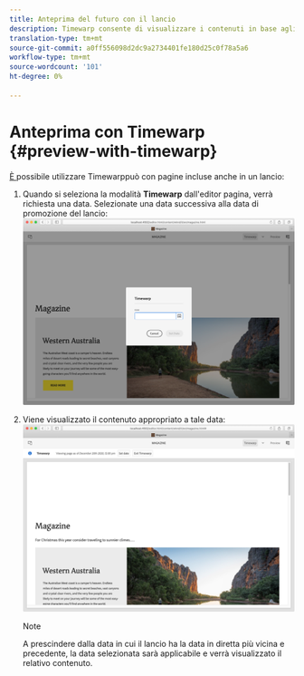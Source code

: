 ```yaml
---
title: Anteprima del futuro con il lancio
description: Timewarp consente di visualizzare i contenuti in base agli avvii.
translation-type: tm+mt
source-git-commit: a0ff556098d2dc9a2734401fe180d25c0f78a5a6
workflow-type: tm+mt
source-wordcount: '101'
ht-degree: 0%

---
```



# Anteprima con Timewarp {#preview-with-timewarp}

[È ](/help/sites-cloud/authoring/features/page-versions.md#timewarp) possibile utilizzare Timewarppuò con pagine incluse anche in un lancio:

1. Quando si seleziona la modalità **Timewarp** dall&#39;editor pagina, verrà richiesta una data. Selezionate una data successiva alla data di promozione del lancio:
   ![Spostamento all’avvio dall’Editor pagina](/help/sites-cloud/authoring/assets/launches-timewarp-01.png)

1. Viene visualizzato il contenuto appropriato a tale data:
   ![Spostamento all’avvio dall’Editor pagina](/help/sites-cloud/authoring/assets/launches-timewarp-02.png)

   >[!NOTE]
   >
   >A prescindere dalla data in cui il lancio ha la data in diretta più vicina e precedente, la data selezionata sarà applicabile e verrà visualizzato il relativo contenuto.
